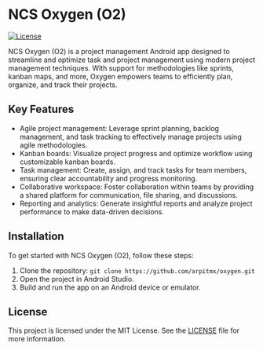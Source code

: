 # NCS Oxygen (O2)

[![License](https://img.shields.io/badge/license-MIT-blue.svg)](https://github.com/your-username/ncs-oxygen/blob/main/LICENSE)

NCS Oxygen (O2) is a project management Android app designed to streamline and optimize task and project management using modern project management techniques. With support for methodologies like sprints, kanban maps, and more, Oxygen empowers teams to efficiently plan, organize, and track their projects.

## Key Features

- Agile project management: Leverage sprint planning, backlog management, and task tracking to effectively manage projects using agile methodologies.
- Kanban boards: Visualize project progress and optimize workflow using customizable kanban boards.
- Task management: Create, assign, and track tasks for team members, ensuring clear accountability and progress monitoring.
- Collaborative workspace: Foster collaboration within teams by providing a shared platform for communication, file sharing, and discussions.
- Reporting and analytics: Generate insightful reports and analyze project performance to make data-driven decisions.

## Installation

To get started with NCS Oxygen (O2), follow these steps:

1. Clone the repository: `git clone https://github.com/arpitmx/oxygen.git`
2. Open the project in Android Studio.
3. Build and run the app on an Android device or emulator.

## License

This project is licensed under the MIT License. See the [LICENSE](https://github.com/your-username/ncs-oxygen/blob/main/LICENSE) file for more information.
